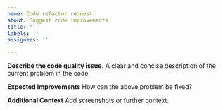 ```yaml
---
name: Code refactor request
about: Suggest code improvements
title: ''
labels: ''
assignees: ''

---
```


**Describe the code quality issue.**
A clear and concise description of the current problem in the code.

**Expected Improvements**
How can the above problem be fixed?

**Additional Context**
Add screenshots or further context.
